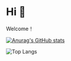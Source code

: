 # Hi 👋
Welcome！

[![Anurag's GitHub stats](https://github-readme-stats.vercel.app/api?username=cfn0324)](https://github.com/anuraghazra/github-readme-stats)

![Top Langs](https://github-readme-stats.vercel.app/api/top-langs/?username=cfn0324&layout=compact)
<!--
**cfn0324/cfn0324** is a ✨ _special_ ✨ repository because its `README.md` (this file) appears on your GitHub profile.

Here are some ideas to get you started:

- 🔭 I’m currently working on ...
- 🌱 I’m currently learning ...
- 👯 I’m looking to collaborate on ...
- 🤔 I’m looking for help with ...
- 💬 Ask me about ...
- 📫 How to reach me: ...
- 😄 Pronouns: ...
- ⚡ Fun fact: ...
-->
